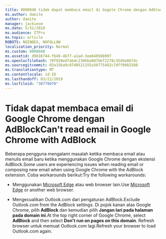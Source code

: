 ```yaml
---
title: 8000048 tidak dapat membaca email di Gogole Chrome dengan Adblock
ms.author: daeite
author: daeite
manager: jackiesm
ms.date: 5/31/2018
ms.audience: ITPro
ms.topic: article
ROBOTS: NOINDEX, NOFOLLOW
localization_priority: Normal
ms.custom: 8000048
ms.assetid: d9816744-fb49-4b77-a1ad-3ee648508997
ms.openlocfilehash: 70f920edfab4c2306ba0d7bbf2278c35d9a8674c
ms.sourcegitcommit: 03a156a9c9740521155a30775492c7dff0982588
ms.translationtype: MT
ms.contentlocale: id-ID
ms.lasthandoff: 03/22/2019
ms.locfileid: "30779970"
---
```

# <a name="cant-read-email-in-google-chrome-with-adblock"></a><span data-ttu-id="10c68-102">Tidak dapat membaca email di Google Chrome dengan AdBlock</span><span class="sxs-lookup"><span data-stu-id="10c68-102">Can't read email in Google Chrome with AdBlock</span></span>

<span data-ttu-id="10c68-103">Beberapa pengguna mengalami masalah ketika membaca email atau menulis email baru ketika menggunakan Google Chrome dengan ekstensi AdBlock.</span><span class="sxs-lookup"><span data-stu-id="10c68-103">Some users are experiencing issues when reading email or composing new email when using Google Chrome with the AdBlock extension.</span></span> <span data-ttu-id="10c68-104">Coba workarounds berikut:</span><span class="sxs-lookup"><span data-stu-id="10c68-104">Try the following workarounds:</span></span>
  
- <span data-ttu-id="10c68-105">Menggunakan [Microsoft Edge](https://go.microsoft.com/fwlink/p/?linkid=2001503&amp;clcid=0x409) atau web browser lain.</span><span class="sxs-lookup"><span data-stu-id="10c68-105">Use [Microsoft Edge](https://go.microsoft.com/fwlink/p/?linkid=2001503&amp;clcid=0x409) or another web browser.</span></span> 
    
- <span data-ttu-id="10c68-106">Mengecualikan Outlook.com dari pengaturan AdBlock.</span><span class="sxs-lookup"><span data-stu-id="10c68-106">Exclude Outlook.com from the AdBlock settings.</span></span> <span data-ttu-id="10c68-107">Di pojok kanan atas Google Chrome, pilih **AdBlock** dan kemudian pilih **Jangan lari pada halaman pada domain ini**.</span><span class="sxs-lookup"><span data-stu-id="10c68-107">At the top right corner of Google Chrome, select **AdBlock** and then select **Don't run on pages on this domain**.</span></span> <span data-ttu-id="10c68-108">Refresh browser untuk memuat Outlook.com lagi.</span><span class="sxs-lookup"><span data-stu-id="10c68-108">Refresh your browser to load Outlook.com again.</span></span> 
    

